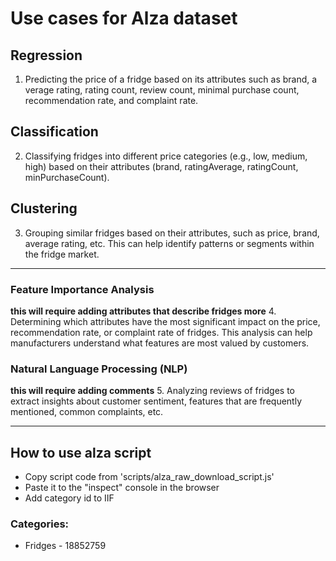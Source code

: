 # Use cases for Alza dataset

## Regression
1. Predicting the price of a fridge based on its attributes such as brand, a
verage rating, rating count, review count, minimal purchase count, recommendation rate, and complaint rate.

## Classification
2. Classifying fridges into different price categories (e.g., low, medium, high) based on their attributes (brand, ratingAverage, ratingCount, minPurchaseCount).

## Clustering
3. Grouping similar fridges based on their attributes, such as price, brand, average rating, etc. This can help identify patterns or segments within the fridge market.

---------------------------------------

### Feature Importance Analysis
**this will require adding attributes that describe fridges more**
4. Determining which attributes have the most significant impact on the price, recommendation rate, or complaint rate of fridges. This analysis can help manufacturers understand what features are most valued by customers.

### Natural Language Processing (NLP)
**this will require adding comments**
5. Analyzing reviews of fridges to extract insights about customer sentiment, features that are frequently mentioned, common complaints, etc.

---------------------------------------

## How to use alza script
 - Copy script code from 'scripts/alza_raw_download_script.js'
 - Paste it to the "inspect" console in the browser
 - Add category id to IIF

### Categories:
 - Fridges - 18852759
